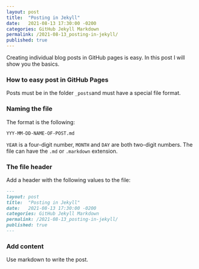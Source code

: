 ```yaml
---
layout: post
title:  "Posting in Jekyll"
date:   2021-08-13 17:30:00 -0200
categories: GitHub Jekyll Markdown
permalink: /2021-08-13_posting-in-jekyll/
published: true
---
```


Creating individual blog posts in GitHub pages is easy. In this post I will show you the basics.

### How to easy post in GitHub Pages

Posts must be in the folder `_posts`and must have a special file format. 

### Naming the file

The format is the following:

```text
YYY-MM-DD-NAME-OF-POST.md
```

`YEAR` is a four-digit number, `MONTH` and `DAY` are both two-digit numbers. The file can have the `.md` or `.markdown` extension.

### The file header

Add a header with the following values to the file:

```markdown
---
layout: post
title:  "Posting in Jekyll"
date:   2021-08-13 17:30:00 -0200
categories: GitHub Jekyll Markdown
permalink: /2021-08-13_posting-in-jekyll/
published: true
---
```

### Add content

Use markdown to write the post.
